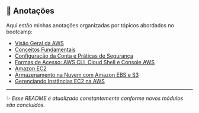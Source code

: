 ## 📝 Anotações  

Aqui estão minhas anotações organizadas por tópicos abordados no bootcamp:  

- [Visão Geral da AWS](./visao-geral-aws/Visão%20Geral%20da%20AWS.md)  
- [Conceitos Fundamentais](./conceitos-fundamentais/Conceitos%20Fundamentais.md)  
- [Configuração da Conta e Práticas de Segurança](Configuração%20da%20conta%20e%20práticas%20de%20segurança.md)  
- [Formas de Acesso: AWS CLI, Cloud Shell e Console AWS](Formas%20de%20acesso%20AWS%20CLI,%20Cloud%20Shell%20e%20Console%20AWS.md)  
- [Amazon EC2](./amazon-ec2/Amazon%20EC2.md)  
- [Armazenamento na Nuvem com Amazon EBS e S3](./armazenamento-ebs-s3/Armazenamento%20na%20Nuvem%20com%20Amazon%20EBS%20e%20S3.md)  
- [Gerenciando Instâncias EC2 na AWS](Gerenciando%20Instâncias%20EC2%20na%20AWS.md)  
---
✨ *Esse README é atualizado constantemente conforme novos módulos são concluídos.*  

